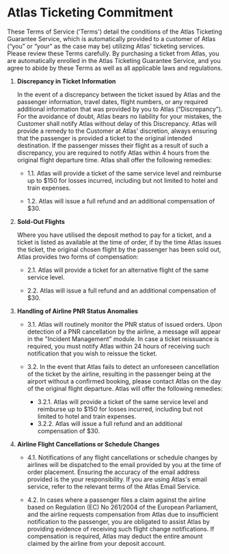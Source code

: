 # **Atlas Ticketing Commitment** 


These Terms of Service ('Terms') detail the conditions of the Atlas Ticketing Guarantee Service, which is automatically provided to a customer of Atlas (“you” or “your” as the case may be) utilizing Atlas' ticketing services. Please review these Terms carefully. By purchasing a ticket from Atlas, you are automatically enrolled in the Atlas Ticketing Guarantee Service, and you agree to abide by these Terms as well as all applicable laws and regulations.  

1. **Discrepancy in Ticket Information**
   
   In the event of a discrepancy between the ticket issued by Atlas and the passenger information, travel dates, flight numbers, or any required additional information that was provided by you to Atlas (“Discrepancy”). For the avoidance of doubt, Atlas bears no liability for your mistakes, the Customer shall notify Atlas without delay of this Discrepancy.  Atlas will provide a remedy to the Customer at Atlas' discretion, always ensuring that the passenger is provided a ticket to the original intended destination. If the passenger misses their flight as a result of such a discrepancy, you are required to notify Atlas within 4 hours from the original flight departure time. Atlas shall offer the following remedies: 
    -  1.1. Atlas will provide a ticket of the same service level and reimburse up to $150 for losses incurred, including but not limited to hotel and train expenses.
      
    -  1.2. Atlas will issue a full refund and an additional compensation of $30. 


2. **Sold-Out Flights**
   
   Where you have utilised the deposit method to pay for a ticket, and a ticket is listed as available at the time of order, if by the time Atlas issues the ticket, the original chosen flight by the passenger has been sold out, Atlas provides two forms of compensation: 
   -  2.1. Atlas will provide a ticket for an alternative flight of the same service level.
     
   -  2.2. Atlas will issue a full refund and an additional compensation of $30.


3. **Handling of Airline PNR Status Anomalies**
   
   - 3.1. Atlas will routinely monitor the PNR status of issued orders. Upon detection of a PNR cancellation by the airline, a message will appear in the "Incident Management" module. In case a ticket reissuance is required, you must notify Atlas within 24 hours of receiving such notification that you wish to reissue the ticket.
   
   - 3.2. In the event that Atlas fails to detect an unforeseen cancellation of the ticket by the airline, resulting in the passenger being at the airport without a confirmed booking, please contact Atlas on the day of the original flight departure. Atlas will offer the following remedies:
      - 3.2.1. Atlas will provide a ticket of the same service level and reimburse up to $150 for losses incurred, including but not limited to hotel and train expenses.
      - 3.2.2. Atlas will issue a full refund and an additional compensation of $30. 

      
4. **Airline Flight Cancellations or Schedule Changes**
   
    - 4.1. Notifications of any flight cancellations or schedule changes by airlines will be dispatched to the email provided by you at the time of order placement. Ensuring the accuracy of the email address provided is the your responsibility. If you are using Atlas's email service, refer to the relevant terms of the Atlas Email Service.
   
    - 4.2. In cases where a passenger files a claim against the airline based on Regulation (EC) No 261/2004 of the European Parliament, and the airline requests compensation from Atlas due to insufficient notification to the passenger, you are obligated to assist Atlas by providing evidence of receiving such flight change notifications. If compensation is required, Atlas may deduct the entire amount claimed by the airline from your deposit account. 

